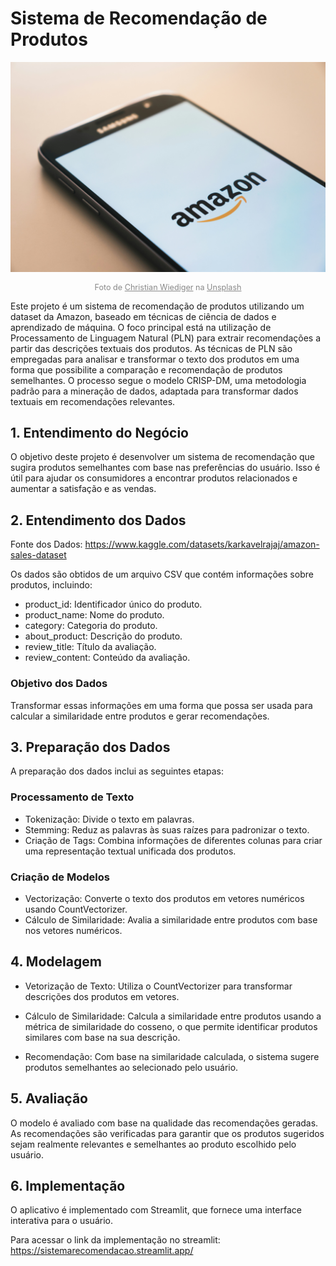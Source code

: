 # Sistema de Recomendação de Produtos
![Img amazon](img/img1.jpg)

<p style="text-align: center; color: #888; font-size: 0.9em;">
  Foto de <a href="https://unsplash.com/pt-br/@christianw?utm_content=creditCopyText&utm_medium=referral&utm_source=unsplash" style="color: #888;">Christian Wiediger</a> na <a href="https://unsplash.com/pt-br/fotografias/smartphone-samsung-galaxy-preto-exibindo-o-logotipo-da-amazon-rymh7EZPqRs?utm_content=creditCopyText&utm_medium=referral&utm_source=unsplash" style="color: #888;">Unsplash</a>
</p>

Este projeto é um sistema de recomendação de produtos utilizando um dataset da Amazon, baseado em técnicas de ciência de dados e aprendizado de máquina. O foco principal está na utilização de Processamento de Linguagem Natural (PLN) para extrair recomendações a partir das descrições textuais dos produtos. As técnicas de PLN são empregadas para analisar e transformar o texto dos produtos em uma forma que possibilite a comparação e recomendação de produtos semelhantes. O processo segue o modelo CRISP-DM, uma metodologia padrão para a mineração de dados, adaptada para transformar dados textuais em recomendações relevantes.

## 1. Entendimento do Negócio
O objetivo deste projeto é desenvolver um sistema de recomendação que sugira produtos semelhantes com base nas preferências do usuário. Isso é útil para ajudar os consumidores a encontrar produtos relacionados e aumentar a satisfação e as vendas.

## 2. Entendimento dos Dados
Fonte dos Dados: https://www.kaggle.com/datasets/karkavelrajaj/amazon-sales-dataset

Os dados são obtidos de um arquivo CSV que contém informações sobre produtos, incluindo:
* product_id: Identificador único do produto.
* product_name: Nome do produto.
* category: Categoria do produto.
* about_product: Descrição do produto.
* review_title: Título da avaliação.
* review_content: Conteúdo da avaliação.

### Objetivo dos Dados
Transformar essas informações em uma forma que possa ser usada para calcular a similaridade entre produtos e gerar recomendações.

## 3. Preparação dos Dados
A preparação dos dados inclui as seguintes etapas:

### Processamento de Texto
* Tokenização: Divide o texto em palavras.
* Stemming: Reduz as palavras às suas raízes para padronizar o texto.
* Criação de Tags: Combina informações de diferentes colunas para criar uma representação textual unificada dos produtos.
### Criação de Modelos
* Vectorização: Converte o texto dos produtos em vetores numéricos usando CountVectorizer.
* Cálculo de Similaridade: Avalia a similaridade entre produtos com base nos vetores numéricos.
## 4. Modelagem

* Vetorização de Texto:
Utiliza o CountVectorizer para transformar descrições dos produtos em vetores.

* Cálculo de Similaridade:
Calcula a similaridade entre produtos usando a métrica de similaridade do cosseno, o que permite identificar produtos similares com base na sua descrição.

* Recomendação:
Com base na similaridade calculada, o sistema sugere produtos semelhantes ao selecionado pelo usuário.

## 5. Avaliação
O modelo é avaliado com base na qualidade das recomendações geradas. As recomendações são verificadas para garantir que os produtos sugeridos sejam realmente relevantes e semelhantes ao produto escolhido pelo usuário.

## 6. Implementação
O aplicativo é implementado com Streamlit, que fornece uma interface interativa para o usuário.

Para acessar o link da implementação no streamlit: https://sistemarecomendacao.streamlit.app/